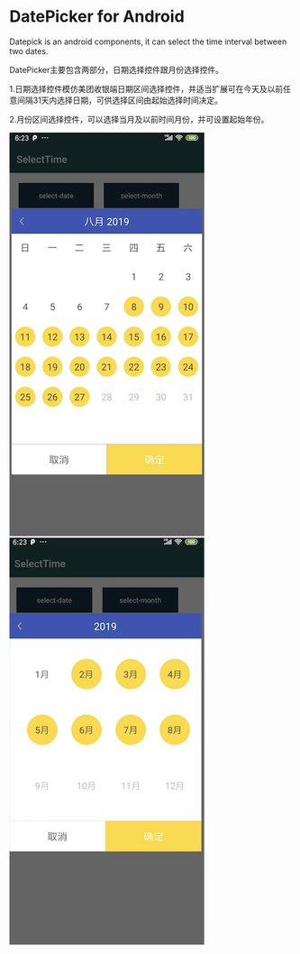 # DatePicker for Android

Datepick is an android components, it can select the time interval between two dates.

DatePicker主要包含两部分，日期选择控件跟月份选择控件。

1.日期选择控件模仿美团收银端日期区间选择控件，并适当扩展可在今天及以前任意间隔31天内选择日期，可供选择区间由起始选择时间决定。

2.月份区间选择控件，可以选择当月及以前时间月份，并可设置起始年份。

![](https://github.com/peakschen/DatePicker/blob/master/image/WX20190828-171.png)
![](https://github.com/peakschen/DatePicker/blob/master/image/WX20190828-172.png)
